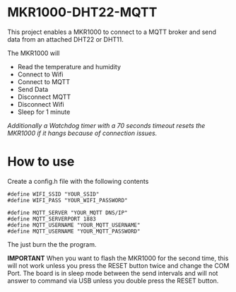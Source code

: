 # MKR1000-DHT22-MQTT

This project enables a MKR1000 to connect to a MQTT broker and send data from an attached DHT22 or DHT11.

The MKR1000 will
- Read the temperature and humidity
- Connect to Wifi
- Connect to MQTT
- Send Data
- Disconnect MQTT
- Disconnect Wifi
- Sleep for 1 minute

*Additionally a Watchdog timer with a 70 seconds timeout resets the MKR1000 if it hangs because of connection issues.*

# How to use
Create a config.h file with the following contents
```
#define WIFI_SSID "YOUR_SSID"
#define WIFI_PASS "YOUR_WIFI_PASSWORD"

#define MQTT_SERVER "YOUR_MQTT DNS/IP"
#define MQTT_SERVERPORT 1883
#define MQTT_USERNAME "YOUR_MQTT_USERNAME"
#define MQTT_USERNAME "YOUR_MQTT_PASSWORD"
```

The just burn the the program.

**IMPORTANT**
When you want to flash the MKR1000 for the second time, this will not work unless you press the RESET button twice and change the COM Port.
The board is in sleep mode between the send intervals and will not answer to command via USB unless you double press the RESET button.
